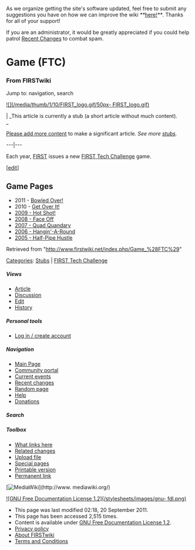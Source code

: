 As we organize getting the site's software updated, feel free to submit any
suggestions you have on how we can improve the wiki
_**_[here!](/index.php/User:Hallry/Suggestions "User:Hallry/Suggestions"
)_**_. Thanks for all of your support!

If you are an administrator, it would be greatly appreciated if you could help
patrol [Recent Changes](/index.php/Special:Recentchanges
"Special:Recentchanges" ) to combat spam.

# Game (FTC)

### From FIRSTwiki

Jump to: navigation, search

[![](/media/thumb/1/10/FIRST_logo.gif/50px-
FIRST_logo.gif)](/index.php/Image:FIRST_logo.gif "" )

|  _This article is currently a stub (a short article without much content).  
_

[Please add more
content](http://www.firstwiki.net/index.php?title=Game_%28FTC%29&action=edit
"http://www.firstwiki.net/index.php?title=Game_%28FTC%29&action=edit" ) to
make a significant article. _See more [stubs](/index.php/Special:Shortpages
"Special:Shortpages" )._  
  
---|---  
  
  
Each year, [FIRST](/index.php/FIRST "FIRST" ) issues a new [FIRST Tech
Challenge](/index.php/FIRST_Tech_Challenge "FIRST Tech Challenge" ) game.

[[edit](/index.php?title=Game_%28FTC%29&action=edit&section=1 "Edit section:
Game Pages" )]

## Game Pages

  * 2011 - [Bowled Over!](/index.php?title=Bowled_Over%21&action=edit "Bowled Over!" )
  * 2010 - [Get Over It!](/index.php?title=Get_Over_It%21&action=edit "Get Over It!" )
  * [2009 - Hot Shot!](/index.php?title=Hot_Shot%21&action=edit "Hot Shot!" )
  * [2008 - Face Off](/index.php?title=Face_Off&action=edit "Face Off" )
  * [2007 - Quad Quandary](/index.php?title=Quad_Quandary&action=edit "Quad Quandary" )
  * [2006 - Hangin'-A-Round](/index.php/Hangin%27-A-Round "Hangin'-A-Round" )
  * [2005 - Half-Pipe Hustle](/index.php?title=Half-Pipe_Hustle&action=edit "Half-Pipe Hustle" )

Retrieved from "<http://www.firstwiki.net/index.php/Game_%28FTC%29>"

[Categories](/index.php?title=Special:Categories&article=Game_%28FTC%29
"Special:Categories" ): [Stubs](/index.php/Category:Stubs "Category:Stubs" ) |
[FIRST Tech Challenge](/index.php/Category:FIRST_Tech_Challenge
"Category:FIRST Tech Challenge" )

##### Views

  * [Article](/index.php/Game_%28FTC%29)
  * [Discussion](/index.php?title=Talk:Game_%28FTC%29&action=edit)
  * [Edit](/index.php?title=Game_%28FTC%29&action=edit)
  * [History](/index.php?title=Game_%28FTC%29&action=history)

##### Personal tools

  * [Log in / create account](/index.php?title=Special:Userlogin&returnto=Game_\(FTC\))

[](/index.php/Main_Page "Main Page" )

##### Navigation

  * [Main Page](/index.php/Main_Page)
  * [Community portal](/index.php/FIRSTwiki:Community_portal)
  * [Current events](/index.php/Current_events)
  * [Recent changes](/index.php/Special:Recentchanges)
  * [Random page](/index.php/Special:Random)
  * [Help](/index.php/FIRSTwiki:Help)
  * [Donations](/index.php/FIRSTwiki:Site_support)

##### Search



##### Toolbox

  * [What links here](/index.php/Special:Whatlinkshere/Game_%28FTC%29)
  * [Related changes](/index.php/Special:Recentchangeslinked/Game_%28FTC%29)
  * [Upload file](/index.php/Special:Upload)
  * [Special pages](/index.php/Special:Specialpages)
  * [Printable version](/index.php?title=Game_%28FTC%29&printable=yes)
  * [Permanent link](/index.php?title=Game_%28FTC%29&oldid=81879)

[![MediaWiki](/skins/common/images/poweredby_mediawiki_88x31.png)](http://www.
mediawiki.org/)

[![GNU Free Documentation License 1.2](/stylesheets/images/gnu-
fdl.png)](http://www.gnu.org/copyleft/fdl.html)

  * This page was last modified 02:18, 20 September 2011.
  * This page has been accessed 2,515 times.
  * Content is available under [GNU Free Documentation License 1.2](http://www.gnu.org/copyleft/fdl.html "http://www.gnu.org/copyleft/fdl.html" ).
  * [Privacy policy](/index.php/FIRSTwiki:Privacy_policy "FIRSTwiki:Privacy policy" )
  * [About FIRSTwiki](/index.php/FIRSTwiki:About "FIRSTwiki:About" )
  * [Terms and Conditions](/index.php/FIRSTwiki:Terms_and_conditions "FIRSTwiki:Terms and conditions" )

